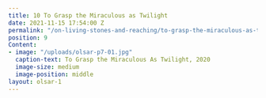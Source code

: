 ```yaml
---
title: 10 To Grasp the Miraculous as Twilight
date: 2021-11-15 17:54:00 Z
permalink: "/on-living-stones-and-reaching/to-grasp-the-miraculous-as-twilight"
position: 9
Content:
- image: "/uploads/olsar-p7-01.jpg"
  caption-text: To Grasp the Miraculous As Twilight, 2020
  image-size: medium
  image-position: middle
layout: olsar-1
---
```


